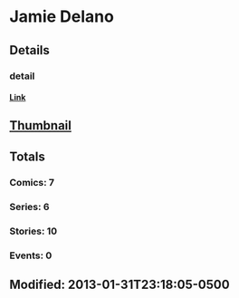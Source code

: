 # Jamie  Delano 
## Details
### detail
#### [Link](http://marvel.com/comics/creators/8669/jamie_delano?utm_campaign=apiRef&utm_source=225578a89fc76f3d20fbffda5d17a88d)
## [Thumbnail](http://i.annihil.us/u/prod/marvel/i/mg/b/40/image_not_available.jpg)
## Totals
### Comics: 7
### Series: 6
### Stories: 10
### Events: 0
## Modified: 2013-01-31T23:18:05-0500
